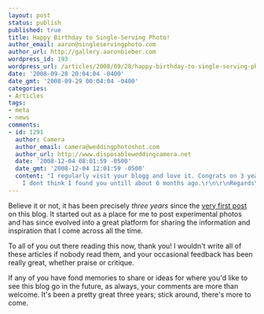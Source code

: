 ```yaml
---
layout: post
status: publish
published: true
title: Happy Birthday to Single-Serving Photo!
author_email: aaron@singleservingphoto.com
author_url: http://gallery.aaronbieber.com
wordpress_id: 193
wordpress_url: /articles/2008/09/28/happy-birthday-to-single-serving-photo/
date: '2008-09-28 20:04:04 -0400'
date_gmt: '2008-09-29 00:04:04 -0400'
categories:
- Articles
tags:
- meta
- news
comments:
- id: 1291
  author: Camera
  author_email: camera@weddingphotoshot.com
  author_url: http://www.disposableweddingcamera.net
  date: '2008-12-04 08:01:59 -0500'
  date_gmt: '2008-12-04 12:01:59 -0500'
  content: "I regularly visit your blogg and love it. Congrats on 3 years, although
    I dont think I found you untill about 6 months ago.\r\n\r\nRegards\r\nCamera\r\nhttp://www.disposableweddingcamera.net"
---
```

Believe it or not, it has been precisely *three years* since the [very
first post](/articles/2005/09/28/catch-up/) on
this blog. It started out as a place for me to post experimental photos
and has since evolved into a great platform for sharing the information
and inspiration that I come across all the time.

To all of you out there reading this now, thank you! I wouldn't write
all of these articles if nobody read them, and your occasional feedback
has been really great, whether praise or critique.

If any of you have fond memories to share or ideas for where you'd like
to see this blog go in the future, as always, your comments are more
than welcome. It's been a pretty great three years; stick around,
there's more to come.
